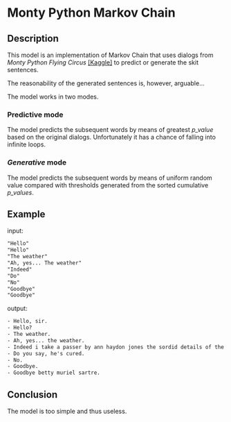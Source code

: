 # Monty Python Markov Chain

## Description

This model is an implementation of Markov Chain that uses dialogs from *Monty Python Flying Circus* [[Kaggle]](https://www.kaggle.com/allank/monty-python-flying-circus) to predict or generate the skit sentences. 

The reasonability of the generated sentences is, however, arguable...

The model works in two modes.

### Predictive mode

The model predicts the subsequent words by means of greatest *p_value* based on the original dialogs. Unfortunately it has a chance of falling into infinite loops.

### *Generative* mode

The model predicts the subsequent words by means of uniform random value  compared with thresholds generated from the sorted cumulative *p_values*.

## Example

input:
```txt
"Hello"
"Hello" 
"The weather"
"Ah, yes... The weather"
"Indeed"
"Do"
"No"
"Goodbye"
"Goodbye" 
```

output:
```txt
- Hello, sir.
- Hello?
- The weather.
- Ah, yes... the weather.
- Indeed i take a passer by ann haydon jones the sordid details of the start with it is the arts'.
- Do you say, he's cured.
- No.
- Goodbye.
- Goodbye betty muriel sartre.
```

## Conclusion

The model is too simple and thus useless.